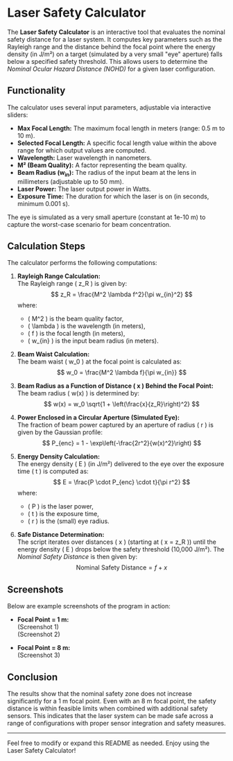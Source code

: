 # Laser Safety Calculator

The **Laser Safety Calculator** is an interactive tool that evaluates the nominal safety distance for a laser system. It computes key parameters such as the Rayleigh range and the distance behind the focal point where the energy density (in J/m²) on a target (simulated by a very small "eye" aperture) falls below a specified safety threshold. This allows users to determine the *Nominal Ocular Hazard Distance (NOHD)* for a given laser configuration.

## Functionality

The calculator uses several input parameters, adjustable via interactive sliders:

- **Max Focal Length:** The maximum focal length in meters (range: 0.5 m to 10 m).
- **Selected Focal Length:** A specific focal length value within the above range for which output values are computed.
- **Wavelength:** Laser wavelength in nanometers.
- **M² (Beam Quality):** A factor representing the beam quality.
- **Beam Radius (w<sub>in</sub>):** The radius of the input beam at the lens in millimeters (adjustable up to 50 mm).
- **Laser Power:** The laser output power in Watts.
- **Exposure Time:** The duration for which the laser is on (in seconds, minimum 0.001 s).

The eye is simulated as a very small aperture (constant at 1e-10 m) to capture the worst-case scenario for beam concentration.

## Calculation Steps

The calculator performs the following computations:

1. **Rayleigh Range Calculation:**  
   The Rayleigh range \( z_R \) is given by:  
   $$
   z_R = \frac{M^2 \lambda f^2}{\pi w_{in}^2}
   $$
   where:
   - \( M^2 \) is the beam quality factor,
   - \( \lambda \) is the wavelength (in meters),
   - \( f \) is the focal length (in meters),
   - \( w_{in} \) is the input beam radius (in meters).

2. **Beam Waist Calculation:**  
   The beam waist \( w_0 \) at the focal point is calculated as:  
   $$
   w_0 = \frac{M^2 \lambda f}{\pi w_{in}}
   $$

3. **Beam Radius as a Function of Distance \( x \) Behind the Focal Point:**  
   The beam radius \( w(x) \) is determined by:  
   $$
   w(x) = w_0 \sqrt{1 + \left(\frac{x}{z_R}\right)^2}
   $$

4. **Power Enclosed in a Circular Aperture (Simulated Eye):**  
   The fraction of beam power captured by an aperture of radius \( r \) is given by the Gaussian profile:  
   $$
   P_{enc} = 1 - \exp\left(-\frac{2r^2}{w(x)^2}\right)
   $$

5. **Energy Density Calculation:**  
   The energy density \( E \) (in J/m²) delivered to the eye over the exposure time \( t \) is computed as:  
   $$
   E = \frac{P \cdot P_{enc} \cdot t}{\pi r^2}
   $$
   where:
   - \( P \) is the laser power,
   - \( t \) is the exposure time,
   - \( r \) is the (small) eye radius.

6. **Safe Distance Determination:**  
   The script iterates over distances \( x \) (starting at \( x = z_R \)) until the energy density \( E \) drops below the safety threshold (10,000 J/m²). The *Nominal Safety Distance* is then given by:
   $$
   \text{Nominal Safety Distance} = f + x
   $$

## Screenshots

Below are example screenshots of the program in action:

- **Focal Point = 1 m:**  
  (Screenshot 1)  
  (Screenshot 2)

- **Focal Point = 8 m:**  
  (Screenshot 3)

## Conclusion

The results show that the nominal safety zone does not increase significantly for a 1 m focal point. Even with an 8 m focal point, the safety distance is within feasible limits when combined with additional safety sensors. This indicates that the laser system can be made safe across a range of configurations with proper sensor integration and safety measures.

---

Feel free to modify or expand this README as needed. Enjoy using the Laser Safety Calculator!

